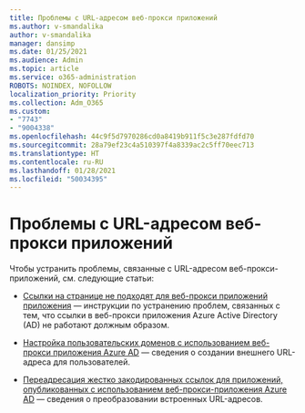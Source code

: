 ```yaml
---
title: Проблемы с URL-адресом веб-прокси приложений
ms.author: v-smandalika
author: v-smandalika
manager: dansimp
ms.date: 01/25/2021
ms.audience: Admin
ms.topic: article
ms.service: o365-administration
ROBOTS: NOINDEX, NOFOLLOW
localization_priority: Priority
ms.collection: Adm_O365
ms.custom:
- "7743"
- "9004338"
ms.openlocfilehash: 44c9f5d7970286cd0a8419b911f5c3e287fdfd70
ms.sourcegitcommit: 28a79ef23c4a510397f4a8339ac2c5ff70eec713
ms.translationtype: HT
ms.contentlocale: ru-RU
ms.lasthandoff: 01/28/2021
ms.locfileid: "50034395"
---
```

# <a name="application-proxy-url-issues"></a>Проблемы с URL-адресом веб-прокси приложений

Чтобы устранить проблемы, связанные с URL-адресом веб-прокси-приложений, см. следующие статьи:

- [Ссылки на странице не подходят для веб-прокси приложений приложения](https://docs.microsoft.com/azure/active-directory/manage-apps/application-proxy-page-links-broken-problem)  — инструкции по устранению проблем, связанных с тем, что ссылки в веб-прокси приложения Azure Active Directory (AD) не работают должным образом.

- [Настройка пользовательских доменов с использованием веб-прокси приложения Azure AD](https://docs.microsoft.com/azure/active-directory/manage-apps/application-proxy-configure-custom-domain) — сведения о создании внешнего URL-адреса для пользователей.

- [Переадресация жестко закодированных ссылок для приложений, опубликованных с использованием веб-прокси-приложения Azure AD](https://docs.microsoft.com/azure/active-directory/manage-apps/application-proxy-configure-hard-coded-link-translation)  — сведения о преобразовании встроенных URL-адресов.

